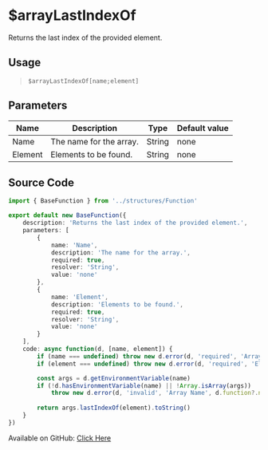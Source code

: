 # $arrayLastIndexOf
Returns the last index of the provided element.
## Usage
> `$arrayLastIndexOf[name;element]`
## Parameters
|  Name   |       Description       |  Type  | Default value |
|---------|-------------------------|--------|---------------|
| Name    | The name for the array. | String | none          |
| Element | Elements to be found.   | String | none          |

## Source Code
```ts
import { BaseFunction } from '../structures/Function'

export default new BaseFunction({
    description: 'Returns the last index of the provided element.',
    parameters: [
        {
            name: 'Name',
            description: 'The name for the array.',
            required: true,
            resolver: 'String',
            value: 'none'
        },
        {
            name: 'Element',
            description: 'Elements to be found.',
            required: true,
            resolver: 'String',
            value: 'none'
        }
    ],
    code: async function(d, [name, element]) {
        if (name === undefined) throw new d.error(d, 'required', 'Array Name', d.function?.name!)
        if (element === undefined) throw new d.error(d, 'required', 'Element', d.function?.name!)

        const args = d.getEnvironmentVariable(name)
        if (!d.hasEnvironmentVariable(name) || !Array.isArray(args)) 
            throw new d.error(d, 'invalid', 'Array Name', d.function?.name!)
        
        return args.lastIndexOf(element).toString()
    }
})
```
Available on GitHub: [Click Here](https://github.com/Cyberghxst/bdjs/blob/v1/src/functions/arrayLastIndexOf.ts)